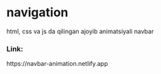 # navigation
 
html, css va js da qilingan ajoyib animatsiyali navbar 

<h3>Link: </h3> https://navbar-animation.netlify.app 
